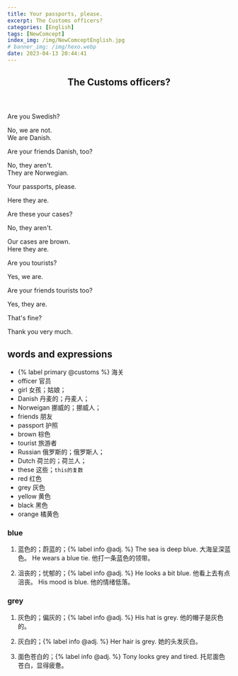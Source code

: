 ```yaml
---
title: Your passports, please.
excerpt: The Customs officers?
categories: [English]
tags: [NewComcept]
index_img: /img/NewComceptEnglish.jpg
# banner_img: /img/hexo.webp
date: 2023-04-13 20:44:41
---
```


<article class="the-dialogue">
	<header>
    	<h2>The Customs officers?</h2>
    </header>
    <p class="sender" title="Customs officer">Are you Swedish?</p>
    <p class="responder" title="Girls">No, we are not.<br>We are Danish.</p>
    <p class="sender" title="Customs officer">Are your friends Danish, too?</p>
    <p class="responder" title="Girls">No, they aren't.<br>They are Norwegian.</p>
    <p class="sender" title="Customs officer">Your passports, please.</p>
    <p class="responder" title="Girls">Here they are.</p>
    <p class="sender" title="Customs officer">Are these your cases?</p>
    <p class="responder" title="Girls">No, they aren't.</p>
    <p class="responder" title="Girls">Our cases are brown.<br>Here they are.</p>
    <p class="sender" title="Customs officer">Are you tourists?</p>
    <p class="responder" title="Girls">Yes, we are.</p>
    <p class="sender" title="Customs officer">Are your friends tourists too?</p>
    <p class="responder" title="Girls">Yes, they are.</p>
    <p class="sender" title="Customs officer">That's fine?</p>
    <p class="responder" title="Girls">Thank you very much.</p>
</article>

## words and expressions

- {% label primary @customs %} 海关
- officer 官员
- girl 女孩；姑娘；
- Danish 丹麦的；丹麦人；
- Norweigan 挪威的；挪威人；
- friends 朋友
- passport 护照
- brown 棕色
- tourist 旅游者
- Russian 俄罗斯的；俄罗斯人；
- Dutch 荷兰的；荷兰人；
- these 这些；`this的复数`
- red 红色
- grey 灰色
- yellow 黄色
- black 黑色
- orange 橘黄色

### blue

1. 蓝色的；蔚蓝的；{% label info @adj. %}
The sea is deep blue. 大海呈深蓝色。
He wears a blue tie. 他打一条蓝色的领带。

2. 沮丧的；忧郁的；{% label info @adj. %}
He looks a bit blue. 他看上去有点沮丧。
His mood is blue. 他的情绪低落。

### grey

1. 灰色的；偏灰的；{% label info @adj. %}
His hat is grey. 他的帽子是灰色的。

2. 灰白的；{% label info @adj. %}
Her hair is grey. 她的头发灰白。

3. 面色苍白的；{% label info @adj. %}
Tony looks grey and tired. 托尼面色苍白，显得疲惫。
